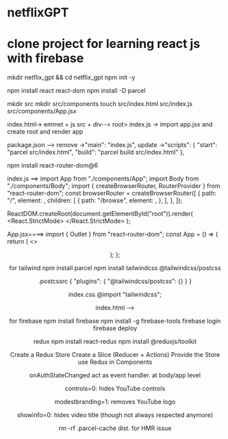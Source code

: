 # netflixGPT

# clone project for learning react js with firebase

mkdir netflix_gpt && cd netflix_gpt
npm init -y

npm install react react-dom
npm install -D parcel

mkdir src
mkdir src/components
touch src/index.html src/index.js src/components/App.jsx

index.html-> emmet + js src + div--< root>
index.js -> import app.jsx and create root and render app

package.json -->
remove ->"main": "index.js",
update ->"scripts": {
"start": "parcel src/index.html",
"build": "parcel build src/index.html"
},

npm install react-router-dom@6

index.js ==>
import App from "./components/App";
import Body from "./components/Body";
import { createBrowserRouter, RouterProvider } from "react-router-dom";
const browserRouter = createBrowserRouter([
{
path: "/",
element: <App />,
children: [
{
path: "/browse",
element: <Body />,
},
],
},
]);

ReactDOM.createRoot(document.getElementById("root")).render(
<React.StrictMode>
<RouterProvider router={browserRouter} />
</React.StrictMode>
);

App.jsx====>
import { Outlet } from "react-router-dom";
const App = () => {
return (
<>

<Header />
<Outlet />
</>
);
};

for tailwind
npm install parcel
npm install tailwindcss @tailwindcss/postcss

.postcssrc
{
"plugins": {
"@tailwindcss/postcss": {}
}
}

index.css
@import "tailwindcss";

index.html --> <link href="./index.css" type="text/css" rel="stylesheet" />

for firebase
npm install firebase
npm install -g firebase-tools
firebase login
firebase deploy

redux
npm install react-redux
npm install @reduxjs/toolkit

Create a Redux Store
Create a Slice (Reducer + Actions)
Provide the Store
use Redux in Components

onAuthStateChanged act as event handler. at body/app level

controls=0: hides YouTube controls

modestbranding=1: removes YouTube logo

showinfo=0: hides video title (though not always respected anymore)

rm -rf .parcel-cache dist. for HMR issue
